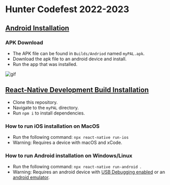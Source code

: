 # Hunter Codefest 2022-2023

## <ins>Android Installation</ins>

### APK Download
- The APK file can be found in `Builds/Andriod` named `myPAL.apk`.
- Download the apk file to an android device and install.
- Run the app that was installed.

![gif](https://media.giphy.com/media/z822KGWpU1KJ7ebTDg/giphy.gif)


## <ins>React-Native Development Build Installation</ins>
- Clone this repository. 
- Navigate to the `myPAL` directory.
- Run `npm i` to install dependencies.

### How to run iOS installation on MacOS
- Run the following command: ```npx react-native run-ios```
- Warning: Requires a device with macOS and xCode.

### How to run Android installation on Windows/Linux
- Run the following command: ```npx react-native run-android ```.
- Warning: Requires an android device with [USB Debugging enabled](https://developer.android.com/studio/debug/dev-options) or an [android emulator](https://developer.android.com/studio/run/emulator).
